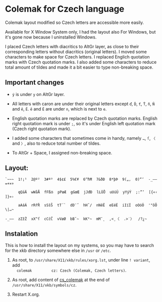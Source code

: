 # Colemak for Czech language

Colemak layout modified so Czech letters are accessible more easily.

Available for X Window System only, I had the layout also For Windows, but it's gone now because I uninstalled Windows.

I placed Czech letters with diacritics to AltGr layer, as close to their corresponding letters without diacritics (original letters). I moved some characters to make space for Czech letters. I replaced Englich quotation marks with Czech quotation marks. I also added some characters to reduce total amount of tildes and made it a bit easier to type non-breaking space.

## Important changes

* `ý` is under `y` on AltGr layer.

* All letters with caron are under their original letters except `ď`, `Ď`, `ť`, `Ť`, `ň`, `Ň` and `ě`, `Ě`. `ě` and `Ě` are under `n`, which is next to `e`.

* English quotation marks are replaced by Czech quotation marks. English right quotation mark is under `;`, so it's under English left quotation mark (Czech right quotation mark).

* I added some characters that sometimes come in handy, namely `…`, `ſ`, `〈` and `〉`, also to reduce total number of tildes.

* To AltGr + Space, I assigned non-breaking space.

## Layout:

    `~~~  1!¡¹  2@º²  3#ª³  4$¢£  5%€¥  6^ħĦ  7&ðÐ  8*þÞ  9(„‚  0)“‘  -_–—  =+×÷
    
          qQäÄ  wWåÅ  fFßẞ  pPæÆ  gGœŒ  jJđĐ  lLůŮ  uUúÚ  yYýÝ  ;:”’  [{«‹  ]}»›
    
          aAáÁ  rRřŘ  sSšŠ  tT´`  dD¨˝  hHˇ/  nNěĚ  eEéÉ  iIíÍ  oOóÓ  '"õÕ  \|…~
    
    -_–—  zZžŽ  xX^ſ  cCčČ  vVøØ  bB˘~  kK°~  mM¯˛  ,<¸〈  .>˙〉  /?¿~

## Instalation

This is how to install the layout on my systems, so you may have to search for the xkb directory somewhere else in `/usr` or `/etc`.

1. As root, to `/usr/share/X11/xkb/rules/xorg.lst`, under line `! variant`, add  
      ```  colemak         cz: Czech (Colemak, Czech letters)```.
       
2.  As root, add content of [cs_colemak](cs_colemak) at the end of `/usr/share/X11/xkb/symbols/cz`.

3. Restart X.org.
